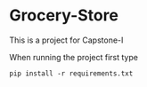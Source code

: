 # Grocery-Store

This is a project for Capstone-I

When running the project first type

```
pip install -r requirements.txt
```